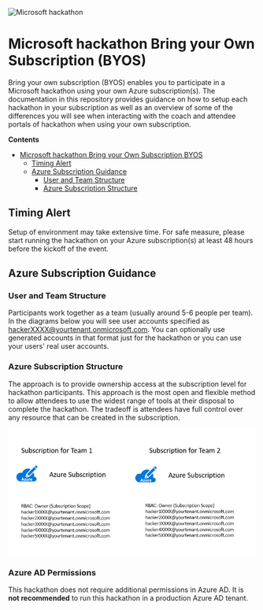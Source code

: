 ![Microsoft hackathon](images/hackathonLockupGraphicFY21.png "Microsoft hackathon")

# Microsoft hackathon Bring your Own Subscription (BYOS)

Bring your own subscription (BYOS) enables you to participate in a Microsoft hackathon using your own Azure subscription(s). The documentation in this repository provides guidance on how to setup each hackathon in your subscription as well as an overview of some of the differences you will see when interacting with the coach and attendee portals of hackathon when using your own subscription.

**Contents**

<!-- TOC -->

- [Microsoft hackathon Bring your Own Subscription BYOS](#microsoft-hackathon-bring-your-own-subscription-byos)
  - [Timing Alert](#timing-alert)
  - [Azure Subscription Guidance](#azure-subscription-guidance)
    - [User and Team Structure](#user-and-team-structure)
    - [Azure Subscription Structure](#azure-subscription-structure)

<!-- /TOC -->

## Timing Alert

Setup of environment may take extensive time. For safe measure, please start running the hackathon on your Azure subscription(s) at least 48 hours before the kickoff of the event.

## Azure Subscription Guidance

### User and Team Structure

Participants work together as a team (usually around 5-6 people per team). In the diagrams below you will see user accounts specified as hackerXXXX@yourtenant.onmicrosoft.com. You can optionally use generated accounts in that format just for the hackathon or you can use your users' real user accounts.

### Azure Subscription Structure

The approach is to provide ownership access at the subscription level for hackathon participants. This approach is the most open and flexible method to allow attendees to use the widest range of tools at their disposal to complete the hackathon. The tradeoff is attendees have full control over any resource that can be created in the subscription.

![Azure Subscription per Team](images/subscription-per-team-style.png "Azure Subscription per Team")

### Azure AD Permissions

This hackathon does not require additional permissions in Azure AD. It is **not recommended** to run this hackathon in a production Azure AD tenant.
